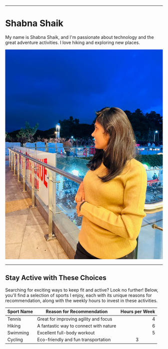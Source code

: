 ----------------------------------------------------------
# Shabna Shaik

My name is Shabna Shaik, and I'm passionate about technology and the great adventure activities. I love hiking and exploring new places.

![Shabna Shaik](Shabna.jpg)

------------------------------------------------------------
## Stay Active with These Choices

Searching for exciting ways to keep fit and active? Look no further! Below, you'll find a selection of sports I enjoy, each with its unique reasons for recommendation, along with the weekly hours to invest in these activities.

| Sport Name       | Reason for Recommendation             | Hours per Week |
|------------------|---------------------------------------|---------------:|
| Tennis           | Great for improving agility and focus | 4              |
| Hiking           | A fantastic way to connect with nature| 6              |
| Swimming         | Excellent full-body workout           | 5              |
| Cycling          | Eco-friendly and fun transportation   | 3              |